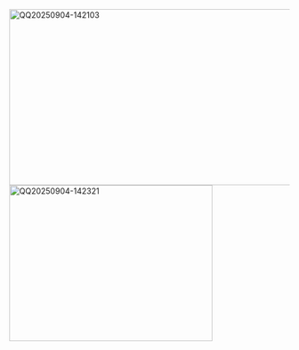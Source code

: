 <img width="664" height="317" alt="QQ20250904-142103" src="https://github.com/user-attachments/assets/ff5788c7-fc6d-4f9b-949e-2e543c041ec5" />
<img width="365" height="281" alt="QQ20250904-142321" src="https://github.com/user-attachments/assets/98382401-ef8b-4922-bccc-2fa8070f3a27" />

